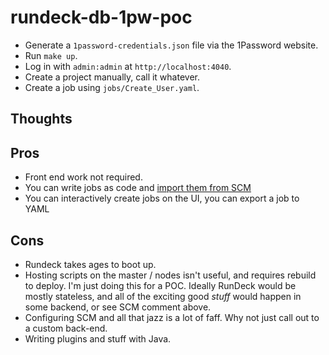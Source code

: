# rundeck-db-1pw-poc

- Generate a `1password-credentials.json` file via the 1Password website.
- Run `make up`.
- Log in with `admin:admin` at `http://localhost:4040`.
- Create a project manually, call it whatever.
- Create a job using `jobs/Create_User.yaml`.

## Thoughts

## Pros

- Front end work not required.
- You can write jobs as code and [import them from SCM](https://docs.rundeck.com/docs/learning/howto/how2scm.html#importing-jobs)
- You can interactively create jobs on the UI, you can export a job to YAML


## Cons

- Rundeck takes ages to boot up.
- Hosting scripts on the master / nodes isn't useful, and requires rebuild to deploy. I'm just doing this for a POC. Ideally RunDeck would be mostly stateless, and all of the exciting good _stuff_ would happen in some backend, or see SCM comment above.
- Configuring SCM and all that jazz is a lot of faff. Why not just call out to a custom back-end.
- Writing plugins and stuff with Java.


